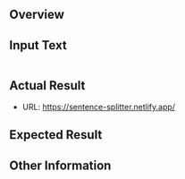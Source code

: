 ## Overview


## Input Text

```

```

## Actual Result

<!-- You can use online playground to reproduce the issue: -->

- URL: <https://sentence-splitter.netlify.app/>

## Expected Result


## Other Information
